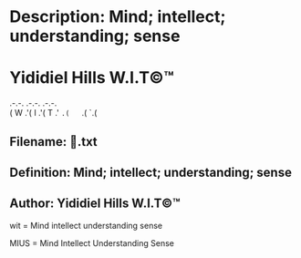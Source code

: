 # Description:  Mind; intellect; understanding; sense
# Yididiel Hills W.I.T©™

   .-.-. .-.-. .-.-.           
  ( W .'( I .'( T .' 
   `.(   `.(   `.(	


## Filename:         🐧️.txt
## Definition:        Mind; intellect; understanding; sense
## Author:            Yididiel Hills W.I.T©™

wit = Mind intellect understanding sense

MIUS = Mind Intellect Understanding Sense
